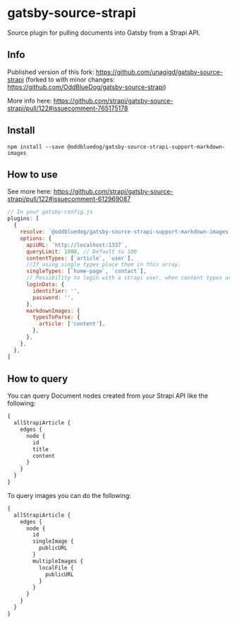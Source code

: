 # gatsby-source-strapi

Source plugin for pulling documents into Gatsby from a Strapi API.

## Info

Published version of this fork: https://github.com/unagigd/gatsby-source-strapi (forked to with minor changes: https://github.com/OddBlueDog/gatsby-source-strapi)

More info here: https://github.com/strapi/gatsby-source-strapi/pull/122#issuecomment-765175178

## Install

`npm install --save @oddbluedog/gatsby-source-strapi-support-markdown-images`

## How to use

See more here: https://github.com/strapi/gatsby-source-strapi/pull/122#issuecomment-612969087

```javascript
// In your gatsby-config.js
plugins: [
  {
    resolve: `@oddbluedog/gatsby-source-strapi-support-markdown-images`,
    options: {
      apiURL: `http://localhost:1337`,
      queryLimit: 1000, // Default to 100
      contentTypes: [`article`, `user`],
      //If using single types place them in this array.
      singleTypes: [`home-page`, `contact`],
      // Possibility to login with a strapi user, when content types are not publically available (optional).
      loginData: {
        identifier: '',
        password: '',
      },
      markdownImages: {
        typesToParse: {
          article: ['content'],
        },
      },
    },
  },
]
```

## How to query

You can query Document nodes created from your Strapi API like the following:

```graphql
{
  allStrapiArticle {
    edges {
      node {
        id
        title
        content
      }
    }
  }
}
```

To query images you can do the following:

```graphql
{
  allStrapiArticle {
    edges {
      node {
        id
        singleImage {
          publicURL
        }
        multipleImages {
          localFile {
            publicURL
          }
        }
      }
    }
  }
}
```
